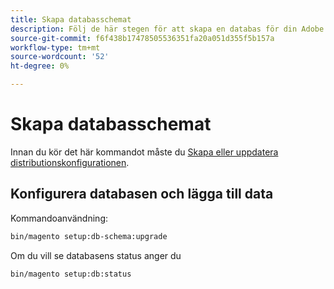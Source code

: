 ```yaml
---
title: Skapa databasschemat
description: Följ de här stegen för att skapa en databas för din Adobe Commerce eller Magento Open Source.
source-git-commit: f6f438b17478505536351fa20a051d355f5b157a
workflow-type: tm+mt
source-wordcount: '52'
ht-degree: 0%

---
```



# Skapa databasschemat

Innan du kör det här kommandot måste du [Skapa eller uppdatera distributionskonfigurationen](deployment.md).

## Konfigurera databasen och lägga till data

Kommandoanvändning:

```bash
bin/magento setup:db-schema:upgrade
```

Om du vill se databasens status anger du

```bash
bin/magento setup:db:status
```
